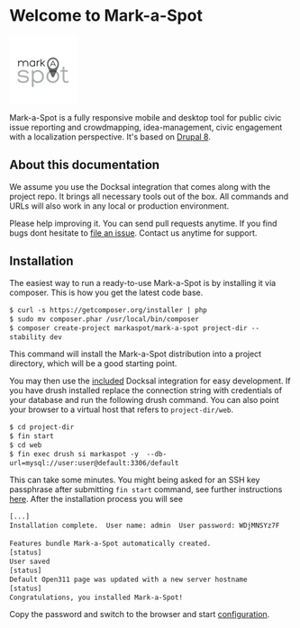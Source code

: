 # Welcome to Mark-a-Spot
![Logo](img/logo.png)

Mark-a-Spot is a fully responsive mobile and desktop tool for public civic issue reporting and crowdmapping, idea-management, civic engagement with a localization perspective. It's based on [Drupal 8](https://drupal.org).

## About this documentation

We assume you use the Docksal integration that comes along with the project repo. It brings all necessary tools out of the box. All commands and URLs will also work in any local or production environment.

Please help improving it. You can send pull requests anytime. If you find bugs dont hesitate to [file an issue](https://github.com/markaspot/mark-a-spot/issues). Contact us anytime for support.

## Installation

The easiest way to run a ready-to-use Mark-a-Spot is by installing it via composer. This is how you get the latest code base. 

```
$ curl -s https://getcomposer.org/installer | php
$ sudo mv composer.phar /usr/local/bin/composer
$ composer create-project markaspot/mark-a-spot project-dir --stability dev
```

This command will install the Mark-a-Spot distribution into a project directory, which will be a good starting point.

You may then use the [included](https://github.com/markaspot/mark-a-spot/tree/master/.docksal) Docksal integration for easy development.
If you have drush installed replace the connection string with credentials of your database and run the following drush command. You can also point your browser to a virtual host that refers to `project-dir/web`.


```
$ cd project-dir
$ fin start
$ cd web
$ fin exec drush si markaspot -y  --db-url=mysql://user:user@default:3306/default
```
This can take some minutes. You might being asked for an SSH key passphrase after submitting `fin start` command, see further instructions [here](http://docksal.readthedocs.io/en/master/getting-started/project-setup/). After the installation process you will see 

```
[...] 
Installation complete.  User name: admin  User password: WDjMNSYz7F            

Features bundle Mark-a-Spot automatically created.                                                                                                              [status]
User saved                                                                                                                                                      [status]
Default Open311 page was updated with a new server hostname                                                                                                     [status]
Congratulations, you installed Mark-a-Spot!
```

Copy the password and switch to the browser and start [configuration](configuration.md). 
